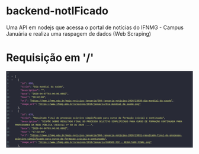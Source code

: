 # backend-notIFicado
Uma API em nodejs que acessa o portal de notícias do IFNMG - Campus Januária e realiza uma raspagem de dados (Web Scraping)


# Requisição em '/'
![Captura de tela](screenshot.png?raw=true "Title")